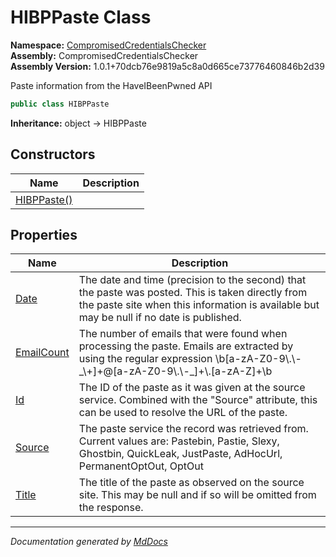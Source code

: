﻿<!--  
  <auto-generated>   
    The contents of this file were generated by a tool.  
    Changes to this file may be list if the file is regenerated  
  </auto-generated>   
-->

# HIBPPaste Class

**Namespace:** [CompromisedCredentialsChecker](../index.md)  
**Assembly:** CompromisedCredentialsChecker  
**Assembly Version:** 1.0.1+70dcb76e9819a5c8a0d665ce73776460846b2d39

Paste information from the HaveIBeenPwned API

```csharp
public class HIBPPaste
```

**Inheritance:** object → HIBPPaste

## Constructors

| Name                                 | Description |
| ------------------------------------ | ----------- |
| [HIBPPaste()](constructors/index.md) |             |

## Properties

| Name                                   | Description                                                                                                                                                                                         |
| -------------------------------------- | --------------------------------------------------------------------------------------------------------------------------------------------------------------------------------------------------- |
| [Date](properties/Date.md)             | The date and time (precision to the second) that the paste was posted. This is taken directly from the paste site when this information is available but may be null if no date is published.       |
| [EmailCount](properties/EmailCount.md) | The number of emails that were found when processing the paste. Emails are extracted by using the regular expression \\b\[a\-zA\-Z0\-9\\.\\\-\_\\+\]+@\[a\-zA\-Z0\-9\\.\\\-\_\]+\\.\[a\-zA\-Z\]+\\b |
| [Id](properties/Id.md)                 | The ID of the paste as it was given at the source service. Combined with the "Source" attribute, this can be used to resolve the URL of the paste.                                                  |
| [Source](properties/Source.md)         | The paste service the record was retrieved from. Current values are: Pastebin, Pastie, Slexy, Ghostbin, QuickLeak, JustPaste, AdHocUrl, PermanentOptOut, OptOut                                     |
| [Title](properties/Title.md)           | The title of the paste as observed on the source site. This may be null and if so will be omitted from the response.                                                                                |

___

*Documentation generated by [MdDocs](https://github.com/ap0llo/mddocs)*

